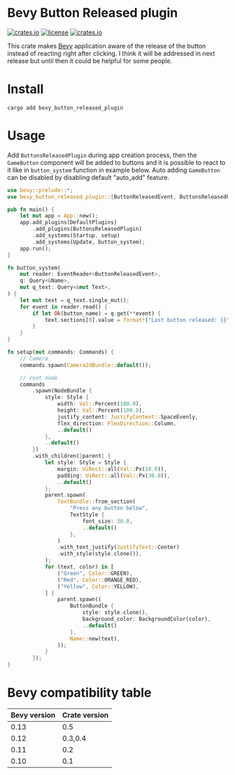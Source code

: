 # Bevy Button Released plugin

[![crates.io](https://img.shields.io/crates/v/bevy_button_released_plugin.svg)](https://crates.io/crates/bevy_button_released_plugin)
[![license](https://img.shields.io/crates/l/bevy_button_released_plugin)](https://github.com/Leinnan/bevy_button_released_plugin#license)
[![crates.io](https://img.shields.io/crates/d/bevy_button_released_plugin.svg)](https://crates.io/crates/bevy_button_released_plugin)

This crate makes [Bevy](https://github.com/bevyengine/bevy) application aware of the release of the button instead of reacting right after clicking. I think it will be addressed in next release but until then it could be helpful for some people.

# Install

```
cargo add bevy_button_released_plugin
```

# Usage

Add `ButtonsReleasedPlugin` during app creation process, then the `GameButton` component will be added to buttons and it is possible to react to it like in `button_system` function in example below. Auto adding `GameButton` can be disabled by disabling default "auto_add" feature.

```rust
use bevy::prelude::*;
use bevy_button_released_plugin::{ButtonReleasedEvent, ButtonsReleasedPlugin};

pub fn main() {
    let mut app = App::new();
    app.add_plugins(DefaultPlugins)
        .add_plugins(ButtonsReleasedPlugin)
        .add_systems(Startup, setup)
        .add_systems(Update, button_system);
    app.run();
}

fn button_system(
    mut reader: EventReader<ButtonReleasedEvent>,
    q: Query<&Name>,
    mut q_text: Query<&mut Text>,
) {
    let mut text = q_text.single_mut();
    for event in reader.read() {
        if let Ok(button_name) = q.get(**event) {
            text.sections[0].value = format!("Last button released: {}", button_name);
        }
    }
}

fn setup(mut commands: Commands) {
    // Camera
    commands.spawn(Camera2dBundle::default());

    // root node
    commands
        .spawn(NodeBundle {
            style: Style {
                width: Val::Percent(100.0),
                height: Val::Percent(100.0),
                justify_content: JustifyContent::SpaceEvenly,
                flex_direction: FlexDirection::Column,
                ..default()
            },
            ..default()
        })
        .with_children(|parent| {
            let style: Style = Style {
                margin: UiRect::all(Val::Px(18.0)),
                padding: UiRect::all(Val::Px(30.0)),
                ..default()
            };
            parent.spawn(
                TextBundle::from_section(
                    "Press any button below",
                    TextStyle {
                        font_size: 30.0,
                        ..default()
                    },
                )
                .with_text_justify(JustifyText::Center)
                .with_style(style.clone()),
            );
            for (text, color) in [
                ("Green", Color::GREEN),
                ("Red", Color::ORANGE_RED),
                ("Yellow", Color::YELLOW),
            ] {
                parent.spawn((
                    ButtonBundle {
                        style: style.clone(),
                        background_color: BackgroundColor(color),
                        ..default()
                    },
                    Name::new(text),
                ));
            }
        });
}
```

# Bevy compatibility table
Bevy version | Crate version
--- | ---
0.13 | 0.5
0.12 | 0.3,0.4
0.11 | 0.2
0.10 | 0.1
